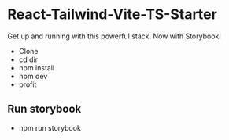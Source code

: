 # React-Tailwind-Vite-TS-Starter
Get up and running with this powerful stack. Now with Storybook!

- Clone
- cd dir
- npm install
- npm dev
- profit

## Run storybook
- npm run storybook
